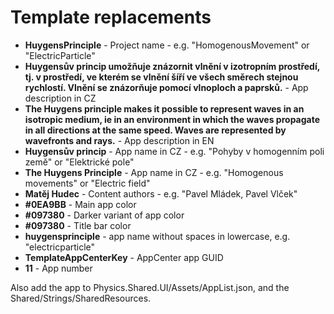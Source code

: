 ﻿# Template replacements

- **HuygensPrinciple** - Project name - e.g. "HomogenousMovement" or "ElectricParticle"
- **Huygensův princip umožňuje znázornit vlnění v izotropním prostředí, tj. v prostředí, ve kterém se vlnění šíří ve všech směrech stejnou rychlostí. Vlnění se znázorňuje pomocí vlnoploch a paprsků.** - App description in CZ
- **The Huygens principle makes it possible to represent waves in an isotropic medium, ie in an environment in which the waves propagate in all directions at the same speed. Waves are represented by wavefronts and rays.** - App description in EN
- **Huygensův princip** - App name in CZ - e.g. "Pohyby v homogenním poli země" or "Elektrické pole"
- **The Huygens Principle** - App name in CZ - e.g. "Homogenous movements" or "Electric field"
- **Matěj Hudec** - Content authors - e.g. "Pavel Mládek, Pavel Vlček"
- **#0EA9BB** - Main app color
- **#097380** - Darker variant of app color
- **#097380** - Title bar color
- **huygensprinciple** - app name without spaces in lowercase, e.g. "electricparticle"
- **TemplateAppCenterKey** - AppCenter app GUID
- **11** - App number


Also add the app to Physics.Shared.UI/Assets/AppList.json, and the Shared/Strings/SharedResources.
